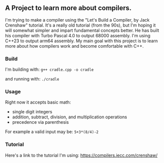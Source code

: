 ## A Project to learn more about compilers.

I'm trying to make a compiler using the "Let's Build a Compiler, by Jack Crenshaw" tutorial. It's a really old tutorial (from the 90s), but I'm hoping it will somewhat simpler and impart fundamental concepts better. He has built his compiler with Turbo Pascal 4.0 to output 68000 assembly. I'm using C++23 to output arm64 assembly. My main goal with this project is to learn more about how compilers work and become comfortable with C++. 

### Build

I'm building with:
`g++ cradle.cpp -o cradle`

and running with:
`./cradle`

### Usage

Right now it accepts basic math:
- single digit integers
- addition, subtract, division, and multiplication operations
- precedence via parenthesis

For example a valid input may be:
`5+3*(8/4)-2`

### Tutorial

Here's a link to the tutorial I'm using:
<https://compilers.iecc.com/crenshaw/>
